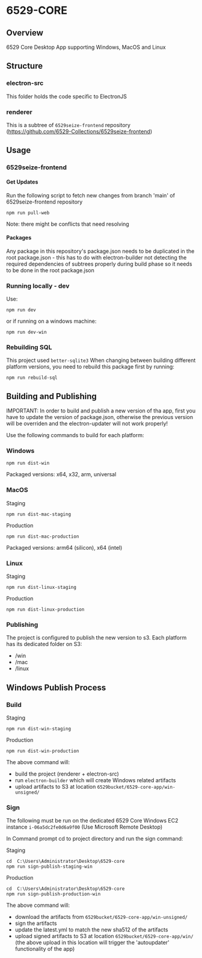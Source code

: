 # 6529-CORE

## Overview

6529 Core Desktop App supporting Windows, MacOS and Linux

## Structure

### electron-src

This folder holds the code specific to ElectronJS

### renderer

This is a subtree of `6529seize-frontend` repository (https://github.com/6529-Collections/6529seize-frontend)

## Usage

### 6529seize-frontend

#### Get Updates

Run the following script to fetch new changes from branch 'main' of 6529seize-frontend repository

```
npm run pull-web
```

Note: there might be conflicts that need resolving

#### Packages

Any package in this repository's package.json needs to be duplicated in the root package.json - this has to do with electron-builder not detecting the required dependencies of subtrees properly during build phase so it needs to be done in the root package.json

### Running locally - dev

Use:

```
npm run dev
```

or if running on a windows machine:

```
npm run dev-win
```

### Rebuilding SQL

This project used `better-sqlite3`
When changing between building different platform versions, you need to rebuild this package first by running:

```
npm run rebuild-sql
```

## Building and Publishing

IMPORTANT: In order to build and publish a new version of tha app, first you have to update the version of package.json, otherwise the previous version will be overriden and the electron-updater will not work properly!

Use the following commands to build for each platform:

### Windows

```
npm run dist-win
```

Packaged versions: x64, x32, arm, universal

### MacOS

Staging

```
npm run dist-mac-staging
```

Production

```
npm run dist-mac-production
```

Packaged versions: arm64 (silicon), x64 (intel)

### Linux

Staging

```
npm run dist-linux-staging
```

Production

```
npm run dist-linux-production
```

### Publishing

The project is configured to publish the new version to s3. Each platform has its dedicated folder on S3:

- /win
- /mac
- /linux

## Windows Publish Process

### Build

Staging

```
npm run dist-win-staging
```

Production

```
npm run dist-win-production
```

The above command will:

- build the project (renderer + electron-src)
- run `electron-builder` which will create Windows related artifacts
- upload artifacts to S3 at location `6529bucket/6529-core-app/win-unsigned/`

### Sign

The following must be run on the dedicated 6529 Core Windows EC2 instance `i-06a5dc2fe0d6a9f00` (Use Microsoft Remote Desktop)

In Command prompt cd to project directory and run the sign command:

Staging

```
cd  C:\Users\Administrator\Desktop\6529-core
npm run sign-publish-staging-win
```

Production

```
cd  C:\Users\Administrator\Desktop\6529-core
npm run sign-publish-production-win
```

The above command will:

- download the artifacts from `6529bucket/6529-core-app/win-unsigned/`
- sign the artifacts
- update the latest.yml to match the new sha512 of the artifacts
- upload signed artifacts to S3 at location `6529bucket/6529-core-app/win/`
  (the above upload in this location will trigger the 'autoupdater' functionality of the app)
